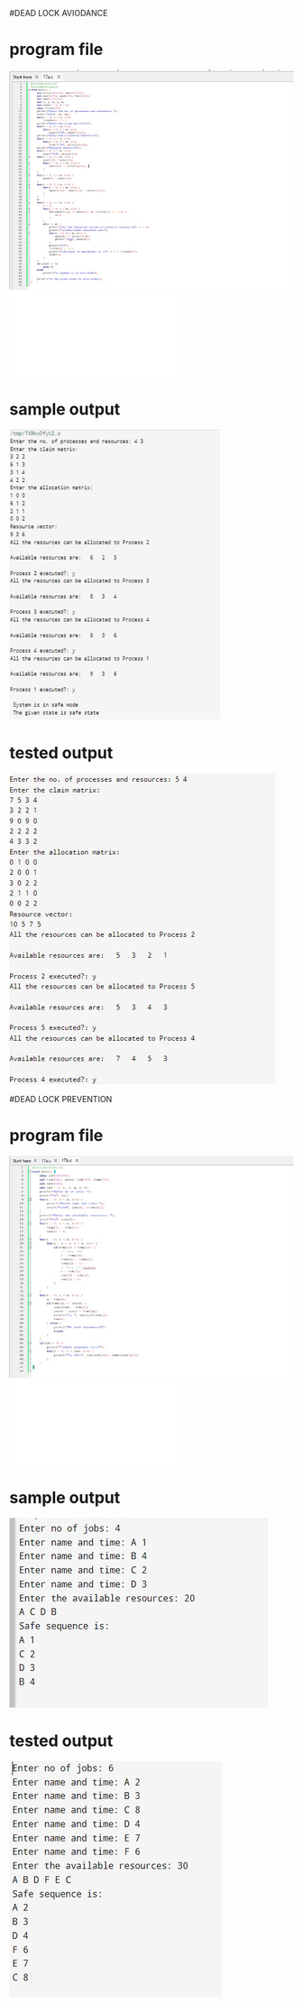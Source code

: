 #DEAD LOCK AVIODANCE

# program file
![program file](DeadLockAvoidance_code_5A5.jpeg)
![program file](DeadLockAvoidanceFile.c)

# sample output
![sample output](DeadLockAvoidance_IO_5A5.jpeg)

# tested output
![tested output](DeadLockAvoidance_EO_5A5.jpeg)

#DEAD LOCK PREVENTION

# program file
![program file](DeadLockPrevention_code_5A5.jpeg)
![program file](DeadLockPreventionFile.c)

# sample output
![sample output](DeadLockPrevention_IO_5A5.jpeg)

# tested output
![tested output](DeadLockPrevention_EO_5A5.jpeg)



